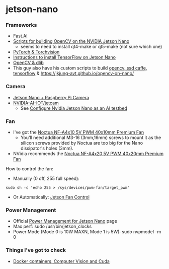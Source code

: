 # jetson-nano

### Frameworks

- [Fast.AI](https://forums.fast.ai/t/share-your-work-here/27676/1274)
- [Scripts for building OpenCV on the NVIDIA Jetson Nano](https://github.com/JetsonHacksNano/buildOpenCV)
  - seems to need to install qt4-make or qt5-make (not sure which one)
- [PyTorch & Torchvision](https://devtalk.nvidia.com/default/topic/1049071/jetson-nano/pytorch-for-jetson-nano/)
- [Instructions to install TensorFlow on Jetson Nano](https://docs.nvidia.com/deeplearning/frameworks/install-tf-jetson-platform/index.html)
- [OpenCV & dlib](https://medium.com/@ageitgey/build-a-hardware-based-face-recognition-system-for-150-with-the-nvidia-jetson-nano-and-python-a25cb8c891fd)
- This guy also have his custom scripts to build [opencv, ssd caffe, tensorflow](https://github.com/jkjung-avt/jetson_nano) & https://jkjung-avt.github.io/opencv-on-nano/

### Camera

- [Jetson Nano + Raspberry Pi Camera](https://www.jetsonhacks.com/2019/04/02/jetson-nano-raspberry-pi-camera/)
- [NVIDIA-AI-IOT/jetcam](https://github.com/NVIDIA-AI-IOT/jetcam)
  - See [Configure Nvidia Jetson Nano as an AI testbed](https://thenewstack.io/tutorial-configure-nvidia-jetson-nano-as-an-ai-testbed/)
  
### Fan

- I've got the [Noctua NF-A4x10 5V PWM 40x10mm Premium Fan](https://noctua.at/en/nf-a4x10-5v-pwm)
  - You'll need additional M3-16 (3mm,16mm) screws to mount it as the silicon screws provided by Noctua are too big for the Nano dissipator's holes (3mm).
- NVidia recommends the [Noctua NF-A4x20 5V PWM 40x20mm Premium Fan](https://noctua.at/en/nf-a4x20-5v-pwm)

How to control the fan:

- Manually (0 off, 255 full speed):
```
sudo sh -c 'echo 255 > /sys/devices/pwm-fan/target_pwm'
```
- Or Automatically: [Jetson Fan Control](https://github.com/Pyrestone/jetson-fan-ctl)

### Power Management

- Official [Power Management for Jetson Nano](https://docs.nvidia.com/jetson/l4t/index.html#page/Tegra%20Linux%20Driver%20Package%20Development%20Guide/power_management_nano.html#wwpID0E6HA) page
- Max perf: sudo /usr/bin/jetson_clocks
- Power Mode (Mode 0 is 10W MAXN, Mode 1 is 5W): sudo nvpmodel -m 0

### Things I've got to check

- [Docker containers, Computer Vision and Cuda](https://twitter.com/pjdecarlo/status/1149850403149762560) 
